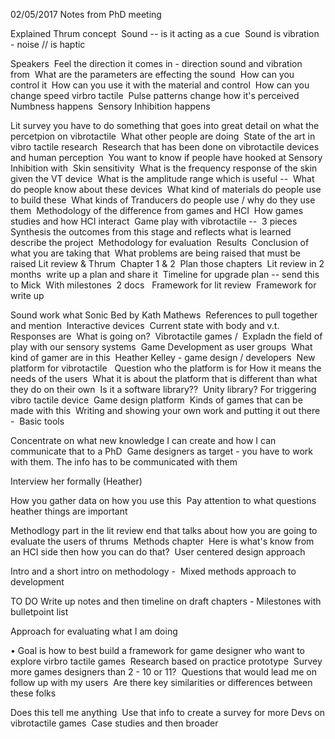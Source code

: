 
02/05/2017
Notes from PhD meeting  

Explained Thrum concept  
Sound -- is it acting as a cue  
Sound is vibration - noise // is haptic  

Speakers  
Feel the direction it comes in - direction sound and vibration from  
What are the parameters are effecting the sound  
How can you control it  
How can you use it with the material and control  
How can you change speed virbro tactile  
Pulse patterns change how it's perceived  
Numbness happens  
Sensory Inhibition happens  

Lit survey you have to do something that goes into great detail on what the percetpion on vibrotactile  
What other people are doing  
State of the art in vibro tactile research  
Research that has been done on vibrotactile devices and human perception  
You want to know if people have hooked at Sensory Inhibition with  
Skin sensitivity  
What is the frequency response of the skin given the VT device  
What is the amplitude range which is useful --  
What do people know about these devices  
What kind of materials do people use to build these  
What kinds of Tranducers do people use / why do they use them  
Methodology of the difference from games and HCI  
How games studies and how HCI interact  
Game play with vibrotactile --  
3 pieces 
Synthesis the outcomes from this stage and reflects what is learned  
describe the project  
Methodology for evaluation  
Results  
Conclusion of what you are taking that  
What problems are being raised that must be raised 
Lit review & Thrum  
Chapter 1 & 2  
Plan those chapters  
Lit review in 2 months  
write up a plan and share it  
Timeline for upgrade plan -- send this to Mick  
With milestones  
2 docs   
Framework for lit review  
Framework for write up  

Sound work what Sonic Bed by Kath Mathews  
References to pull together and mention  
Interactive devices  
Current state with body and v.t. Responses are  
What is going on?  
Vibrotactile games /  
Expladn the field of play with our sensory systems  
Game Development as user groups  
What kind of gamer are in this  
Heather Kelley - game design / developers  
New platform for vibrotactile   
Question who the platform is for 
How it means the needs of the users  
What it is about the platform that is different than what they do on their own  
Is it a software library??  
Unity library? For triggering vibro tactile device  
Game design platform  
Kinds of games that can be made with this  
Writing and showing your own work and putting it out there -  
Basic tools  

Concentrate on what new knowledge I can create and how I can communicate that to a PhD  
Game designers as target - you have to work with them. The info has to be communicated with them  

Interview her formally (Heather)  

How you gather data on how you use this  
Pay attention to what questions heather things are important  

Methodlogy part in the lit review end that talks about how you are going to evaluate the users of thrums  
Methods chapter  
Here is what's know from an HCI side then how you can do that?  
User centered design approach  

Intro and a short intro on methodology -  
Mixed methods approach to development  

TO DO Write up notes and then timeline on draft chapters - 
Milestones with bulletpoint list  

Approach for evaluating what I am doing    

• Goal is how to best build a framework for game designer who want to explore virbro tactile games 
Research based on practice prototype  
Survey more games designers than 2 - 10 or 11?  
Questions that would lead me on follow up with my users  
Are there key similarities or differences between these folks  

Does this tell me anything  
Use that info to create a survey for more Devs on vibrotactile games  
Case studies and then broader  



  




